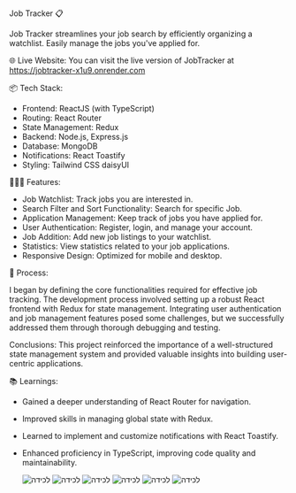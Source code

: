 Job Tracker 📋

Job Tracker streamlines your job search by efficiently organizing a watchlist. Easily manage the jobs you've applied for.

🌐 Live Website: You can visit the live version of JobTracker at https://jobtracker-x1u9.onrender.com

📦 Tech Stack:

* Frontend: ReactJS (with TypeScript)
* Routing: React Router
* State Management: Redux
* Backend: Node.js, Express.js
* Database: MongoDB
* Notifications: React Toastify
* Styling: Tailwind CSS daisyUI

👩🏽‍🍳 Features:

* Job Watchlist: Track jobs you are interested in.
* Search Filter and Sort Functionality: Search for specific Job.
* Application Management: Keep track of jobs you have applied for.
* User Authentication: Register, login, and manage your account.
* Job Addition: Add new job listings to your watchlist.
* Statistics: View statistics related to your job applications.
* Responsive Design: Optimized for mobile and desktop.

💭 Process:

I began by defining the core functionalities required for effective job tracking. The development process involved setting up a robust React frontend with Redux for state management. Integrating user authentication and job management features posed some challenges, but we successfully addressed them through thorough debugging and testing.

Conclusions: This project reinforced the importance of a well-structured state management system and provided valuable insights into building user-centric applications.

📚 Learnings:

* Gained a deeper understanding of React Router for navigation.
* Improved skills in managing global state with Redux.
* Learned to implement and customize notifications with React Toastify.
* Enhanced proficiency in TypeScript, improving code quality and maintainability.

  ![‏‏לכידה](https://github.com/Amir2210/JobTracker-Frontend/assets/107459404/2bdb1a54-7596-4aa1-98e2-224d71f21f28)
![‏‏לכידה](https://github.com/Amir2210/JobTracker-Frontend/assets/107459404/ba02de8a-2d73-4fa1-80ff-f32832500787)
![‏‏לכידה](https://github.com/Amir2210/JobTracker-Frontend/assets/107459404/08bcd563-f406-4926-ac62-d59d8dd3ad5d)
![‏‏לכידה](https://github.com/Amir2210/JobTracker-Frontend/assets/107459404/a4d193d8-5480-4b19-ae53-0e42dd1a8fe9)
![‏‏לכידה](https://github.com/Amir2210/JobTracker-Frontend/assets/107459404/e1038768-dfd7-4cd1-a4c0-3ad86be391c9)
![‏‏לכידה](https://github.com/Amir2210/JobTracker-Frontend/assets/107459404/2d37fffc-bb28-4ec6-b137-f3d5532c9576)





  

